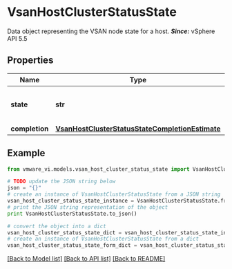 # VsanHostClusterStatusState

Data object representing the VSAN node state for a host.  ***Since:*** vSphere API 5.5 

## Properties
Name | Type | Description | Notes
------------ | ------------- | ------------- | -------------
**state** | **str** | VSAN node state for this host.  See also *VsanHostNodeState_enum*.  ***Since:*** vSphere API 5.5  | 
**completion** | [**VsanHostClusterStatusStateCompletionEstimate**](VsanHostClusterStatusStateCompletionEstimate.md) |  | [optional] 

## Example

```python
from vmware_vi.models.vsan_host_cluster_status_state import VsanHostClusterStatusState

# TODO update the JSON string below
json = "{}"
# create an instance of VsanHostClusterStatusState from a JSON string
vsan_host_cluster_status_state_instance = VsanHostClusterStatusState.from_json(json)
# print the JSON string representation of the object
print VsanHostClusterStatusState.to_json()

# convert the object into a dict
vsan_host_cluster_status_state_dict = vsan_host_cluster_status_state_instance.to_dict()
# create an instance of VsanHostClusterStatusState from a dict
vsan_host_cluster_status_state_form_dict = vsan_host_cluster_status_state.from_dict(vsan_host_cluster_status_state_dict)
```
[[Back to Model list]](../README.md#documentation-for-models) [[Back to API list]](../README.md#documentation-for-api-endpoints) [[Back to README]](../README.md)



